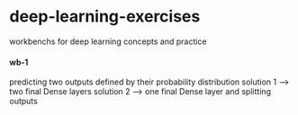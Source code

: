 # deep-learning-exercises
workbenchs for deep learning concepts and practice

#### wb-1

predicting two outputs defined by their probability distribution
solution 1 --> two final Dense layers
solution 2 --> one final Dense layer and splitting outputs
